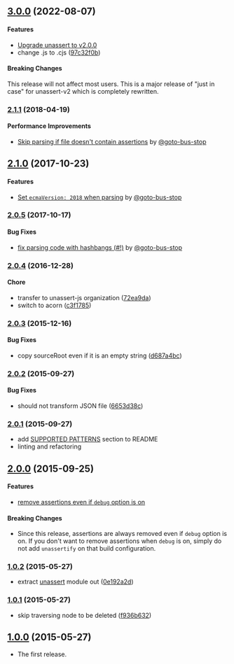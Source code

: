 ## [3.0.0](https://github.com/unassert-js/unassertify/releases/tag/v3.0.0) (2022-08-07)


#### Features

* [Upgrade unassert to v2.0.0](https://github.com/unassert-js/unassertify/pull/9)
* change .js to .cjs ([97c32f0b](https://github.com/unassert-js/unassertify/commit/97c32f0bf288787fed27d4abf285fe31c6864ec8))

#### Breaking Changes

This release will not affect most users. This is a major release of "just in case" for unassert-v2 which is completely rewritten.


### [2.1.1](https://github.com/unassert-js/unassertify/releases/tag/v2.1.1) (2018-04-19)


#### Performance Improvements

  * [Skip parsing if file doesn't contain assertions](https://github.com/unassert-js/unassertify/pull/6) by [@goto-bus-stop](https://github.com/goto-bus-stop)


## [2.1.0](https://github.com/unassert-js/unassertify/releases/tag/v2.1.0) (2017-10-23)


#### Features

  * [Set `ecmaVersion: 2018` when parsing](https://github.com/unassert-js/unassertify/pull/4) by [@goto-bus-stop](https://github.com/goto-bus-stop)


### [2.0.5](https://github.com/unassert-js/unassertify/releases/tag/v2.0.5) (2017-10-17)


#### Bug Fixes

  * [fix parsing code with hashbangs (#!)](https://github.com/unassert-js/unassertify/pull/3) by [@goto-bus-stop](https://github.com/goto-bus-stop)


### [2.0.4](https://github.com/unassert-js/unassertify/releases/tag/v2.0.4) (2016-12-28)


#### Chore

  * transfer to unassert-js organization ([72ea9da](https://github.com/unassert-js/unassertify/commit/72ea9da397acb62d427a3efb1d62946ad236560a))
  * switch to acorn ([c3f1785](https://github.com/unassert-js/unassertify/commit/c3f17856eca710794baafc9e0a8351434df0a8de))


### [2.0.3](https://github.com/unassert-js/unassertify/releases/tag/v2.0.3) (2015-12-16)


#### Bug Fixes

  * copy sourceRoot even if it is an empty string ([d687a4bc](https://github.com/unassert-js/unassertify/commit/d687a4bcc1514d030abd9170db04660dd861267e))


### [2.0.2](https://github.com/unassert-js/unassertify/releases/tag/v2.0.2) (2015-09-27)


#### Bug Fixes

  * should not transform JSON file ([6653d38c](https://github.com/unassert-js/unassertify/commit/6653d38c3cf69d4601a3f517226d8d403629f756))


### [2.0.1](https://github.com/unassert-js/unassertify/releases/tag/v2.0.1) (2015-09-27)


  * add [SUPPORTED PATTERNS](https://github.com/unassert-js/unassertify#supported-patterns) section to README
  * linting and refactoring


## [2.0.0](https://github.com/unassert-js/unassertify/releases/tag/v2.0.0) (2015-09-25)


#### Features

  * [remove assertions even if `debug` option is on](https://github.com/unassert-js/unassertify/pull/2)


#### Breaking Changes

  * Since this release, assertions are always removed even if `debug` option is on. If you don't want to remove assertions when `debug` is on, simply do not add `unassertify` on that build configuration.


### [1.0.2](https://github.com/unassert-js/unassertify/releases/tag/v1.0.2) (2015-05-27)


  * extract [unassert](https://github.com/unassert-js/unassert) module out ([0e192a2d](https://github.com/unassert-js/unassertify/commit/0e192a2d0fdf31a0ffb410d57e779c446785f3bd))


### [1.0.1](https://github.com/unassert-js/unassertify/releases/tag/v1.0.1) (2015-05-27)


  * skip traversing node to be deleted ([f936b632](https://github.com/unassert-js/unassertify/commit/f936b632d58a427d2c458a21d706e17f9b97b311))


## [1.0.0](https://github.com/unassert-js/unassertify/releases/tag/v1.0.0) (2015-05-27)


  * The first release.

